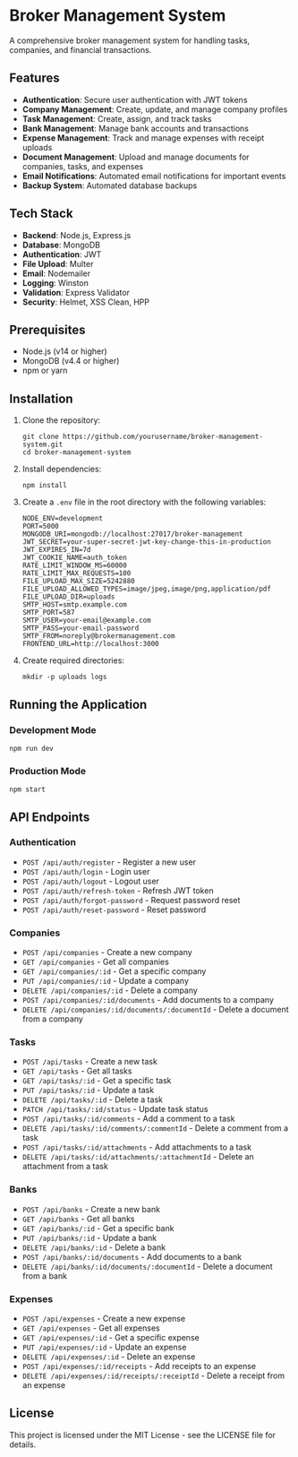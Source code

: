 # Broker Management System

A comprehensive broker management system for handling tasks, companies, and financial transactions.

## Features

- **Authentication**: Secure user authentication with JWT tokens
- **Company Management**: Create, update, and manage company profiles
- **Task Management**: Create, assign, and track tasks
- **Bank Management**: Manage bank accounts and transactions
- **Expense Management**: Track and manage expenses with receipt uploads
- **Document Management**: Upload and manage documents for companies, tasks, and expenses
- **Email Notifications**: Automated email notifications for important events
- **Backup System**: Automated database backups

## Tech Stack

- **Backend**: Node.js, Express.js
- **Database**: MongoDB
- **Authentication**: JWT
- **File Upload**: Multer
- **Email**: Nodemailer
- **Logging**: Winston
- **Validation**: Express Validator
- **Security**: Helmet, XSS Clean, HPP

## Prerequisites

- Node.js (v14 or higher)
- MongoDB (v4.4 or higher)
- npm or yarn

## Installation

1. Clone the repository:
   ```
   git clone https://github.com/yourusername/broker-management-system.git
   cd broker-management-system
   ```

2. Install dependencies:
   ```
   npm install
   ```

3. Create a `.env` file in the root directory with the following variables:
   ```
   NODE_ENV=development
   PORT=5000
   MONGODB_URI=mongodb://localhost:27017/broker-management
   JWT_SECRET=your-super-secret-jwt-key-change-this-in-production
   JWT_EXPIRES_IN=7d
   JWT_COOKIE_NAME=auth_token
   RATE_LIMIT_WINDOW_MS=60000
   RATE_LIMIT_MAX_REQUESTS=100
   FILE_UPLOAD_MAX_SIZE=5242880
   FILE_UPLOAD_ALLOWED_TYPES=image/jpeg,image/png,application/pdf
   FILE_UPLOAD_DIR=uploads
   SMTP_HOST=smtp.example.com
   SMTP_PORT=587
   SMTP_USER=your-email@example.com
   SMTP_PASS=your-email-password
   SMTP_FROM=noreply@brokermanagement.com
   FRONTEND_URL=http://localhost:3000
   ```

4. Create required directories:
   ```
   mkdir -p uploads logs
   ```

## Running the Application

### Development Mode

```
npm run dev
```

### Production Mode

```
npm start
```

## API Endpoints

### Authentication

- `POST /api/auth/register` - Register a new user
- `POST /api/auth/login` - Login user
- `POST /api/auth/logout` - Logout user
- `POST /api/auth/refresh-token` - Refresh JWT token
- `POST /api/auth/forgot-password` - Request password reset
- `POST /api/auth/reset-password` - Reset password

### Companies

- `POST /api/companies` - Create a new company
- `GET /api/companies` - Get all companies
- `GET /api/companies/:id` - Get a specific company
- `PUT /api/companies/:id` - Update a company
- `DELETE /api/companies/:id` - Delete a company
- `POST /api/companies/:id/documents` - Add documents to a company
- `DELETE /api/companies/:id/documents/:documentId` - Delete a document from a company

### Tasks

- `POST /api/tasks` - Create a new task
- `GET /api/tasks` - Get all tasks
- `GET /api/tasks/:id` - Get a specific task
- `PUT /api/tasks/:id` - Update a task
- `DELETE /api/tasks/:id` - Delete a task
- `PATCH /api/tasks/:id/status` - Update task status
- `POST /api/tasks/:id/comments` - Add a comment to a task
- `DELETE /api/tasks/:id/comments/:commentId` - Delete a comment from a task
- `POST /api/tasks/:id/attachments` - Add attachments to a task
- `DELETE /api/tasks/:id/attachments/:attachmentId` - Delete an attachment from a task

### Banks

- `POST /api/banks` - Create a new bank
- `GET /api/banks` - Get all banks
- `GET /api/banks/:id` - Get a specific bank
- `PUT /api/banks/:id` - Update a bank
- `DELETE /api/banks/:id` - Delete a bank
- `POST /api/banks/:id/documents` - Add documents to a bank
- `DELETE /api/banks/:id/documents/:documentId` - Delete a document from a bank

### Expenses

- `POST /api/expenses` - Create a new expense
- `GET /api/expenses` - Get all expenses
- `GET /api/expenses/:id` - Get a specific expense
- `PUT /api/expenses/:id` - Update an expense
- `DELETE /api/expenses/:id` - Delete an expense
- `POST /api/expenses/:id/receipts` - Add receipts to an expense
- `DELETE /api/expenses/:id/receipts/:receiptId` - Delete a receipt from an expense

## License

This project is licensed under the MIT License - see the LICENSE file for details. 